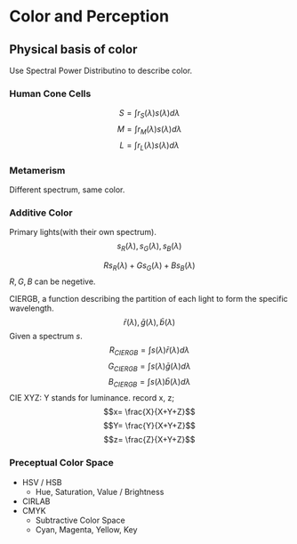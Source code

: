 # Color and Perception
## Physical basis of color
Use Spectral Power Distributino to describe color.
### Human Cone Cells
$$S = \int r_S(\lambda)s(\lambda)d\lambda$$
$$M = \int r_M(\lambda)s(\lambda)d\lambda$$
$$L = \int r_L(\lambda)s(\lambda)d\lambda$$

### Metamerism
Different spectrum, same color.

### Additive Color
Primary lights(with their own spectrum).
$$s_R(\lambda), s_G(\lambda), s_B(\lambda)$$

$$Rs_R(\lambda)+ Gs_G(\lambda)+Bs_B(\lambda)$$
$R,G,B$ can be negetive.

CIERGB, a function describing the partition of each light to form the specific wavelength.
$$\bar r(\lambda), \bar g(\lambda), \bar b(\lambda)$$
Given a spectrum $s$.
$$R_{CIERGB} = \int s(\lambda)\bar r(\lambda)d\lambda$$
$$G_{CIERGB} = \int s(\lambda)\bar g(\lambda)d\lambda$$
$$B_{CIERGB} = \int s(\lambda)\bar b(\lambda)d\lambda$$
CIE XYZ:
Y stands for luminance.
record x, z;
$$x=  \frac{X}{X+Y+Z}$$
$$Y=  \frac{Y}{X+Y+Z}$$
$$z=  \frac{Z}{X+Y+Z}$$

### Preceptual Color Space
* HSV / HSB
  * Hue, Saturation, Value / Brightness
* CIRLAB
* CMYK
  * Subtractive Color Space
  * Cyan, Magenta, Yellow, Key